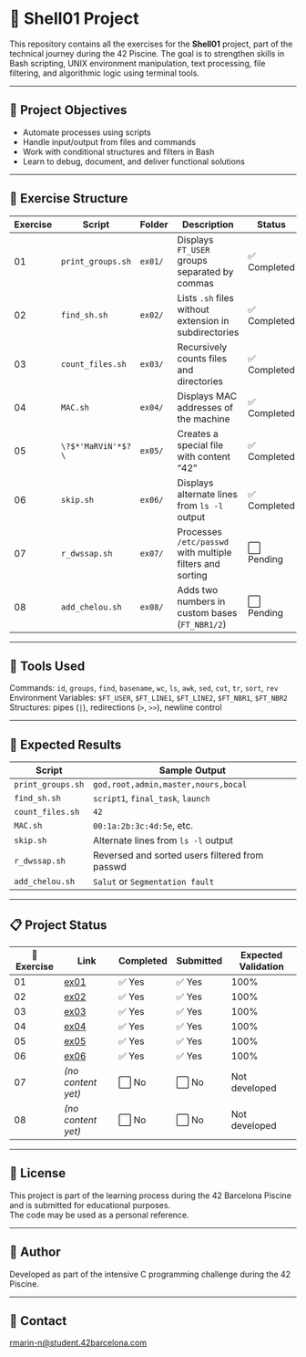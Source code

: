 # 🐚 Shell01 Project

This repository contains all the exercises for the **Shell01** project, part of the technical journey during the 42 Piscine. The goal is to strengthen skills in Bash scripting, UNIX environment manipulation, text processing, file filtering, and algorithmic logic using terminal tools.

---

## 🎯 Project Objectives

- Automate processes using scripts  
- Handle input/output from files and commands  
- Work with conditional structures and filters in Bash  
- Learn to debug, document, and deliver functional solutions

---

## 📁 Exercise Structure

| Exercise | Script                | Folder  | Description                                                | Status       |
|----------|-----------------------|---------|------------------------------------------------------------|--------------|
| 01       | `print_groups.sh`     | `ex01/` | Displays `FT_USER` groups separated by commas              | ✅ Completed  |
| 02       | `find_sh.sh`          | `ex02/` | Lists `.sh` files without extension in subdirectories      | ✅ Completed  |
| 03       | `count_files.sh`      | `ex03/` | Recursively counts files and directories                   | ✅ Completed  |
| 04       | `MAC.sh`              | `ex04/` | Displays MAC addresses of the machine                      | ✅ Completed  |
| 05       | `\?$*'MaRViN'*$?\`    | `ex05/` | Creates a special file with content “42”                   | ✅ Completed  |
| 06       | `skip.sh`             | `ex06/` | Displays alternate lines from `ls -l` output               | ✅ Completed  |
| 07       | `r_dwssap.sh`         | `ex07/` | Processes `/etc/passwd` with multiple filters and sorting  | ⬜ Pending    |
| 08       | `add_chelou.sh`       | `ex08/` | Adds two numbers in custom bases (`FT_NBR1/2`)             | ⬜ Pending    |

---

## 🔧 Tools Used

Commands: `id`, `groups`, `find`, `basename`, `wc`, `ls`, `awk`, `sed`, `cut`, `tr`, `sort`, `rev`  
Environment Variables: `$FT_USER`, `$FT_LINE1`, `$FT_LINE2`, `$FT_NBR1`, `$FT_NBR2`  
Structures: pipes (`|`), redirections (`>`, `>>`), newline control

---

## 🧪 Expected Results

| Script            | Sample Output                                   |
|-------------------|--------------------------------------------------|
| `print_groups.sh` | `god,root,admin,master,nours,bocal`              |
| `find_sh.sh`      | `script1`, `final_task`, `launch`                |
| `count_files.sh`  | `42`                                             |
| `MAC.sh`          | `00:1a:2b:3c:4d:5e`, etc.                         |
| `skip.sh`         | Alternate lines from `ls -l` output              |
| `r_dwssap.sh`     | Reversed and sorted users filtered from passwd   |
| `add_chelou.sh`   | `Salut` or `Segmentation fault`                  |

---

## 📋 Project Status

| 🧩 Exercise | Link                                                                                         | Completed | Submitted | Expected Validation     |
|-------------|----------------------------------------------------------------------------------------------|-----------|-----------|--------------------------|
| 01          | [ex01](https://github.com/Itzskade/Piscina42/tree/main/Shell01/ex01)                         | ✅ Yes    | ✅ Yes    | 100%                     |
| 02          | [ex02](https://github.com/Itzskade/Piscina42/tree/main/Shell01/ex02)                         | ✅ Yes    | ✅ Yes    | 100%                     |
| 03          | [ex03](https://github.com/Itzskade/Piscina42/tree/main/Shell01/ex03)                         | ✅ Yes    | ✅ Yes    | 100%                     |
| 04          | [ex04](https://github.com/Itzskade/Piscina42/tree/main/Shell01/ex04)                         | ✅ Yes    | ✅ Yes    | 100%                     |
| 05          | [ex05](https://github.com/Itzskade/Piscina42/tree/main/Shell01/ex05)                         | ✅ Yes    | ✅ Yes    | 100%                     |
| 06          | [ex06](https://github.com/Itzskade/Piscina42/tree/main/Shell01/ex06)                         | ✅ Yes    | ✅ Yes    | 100%                     |
| 07          | _(no content yet)_                                                                            | ⬜ No     | ⬜ No     | Not developed            |
| 08          | _(no content yet)_                                                                            | ⬜ No     | ⬜ No     | Not developed            |

---

## 📜 License

This project is part of the learning process during the 42 Barcelona Piscine and is submitted for educational purposes.  
The code may be used as a personal reference.

---

## 🙋 Author

Developed as part of the intensive C programming challenge during the 42 Piscine.

---

## 📧 Contact

[rmarin-n@student.42barcelona.com](mailto:rmarin-n@student.42barcelona.com)
